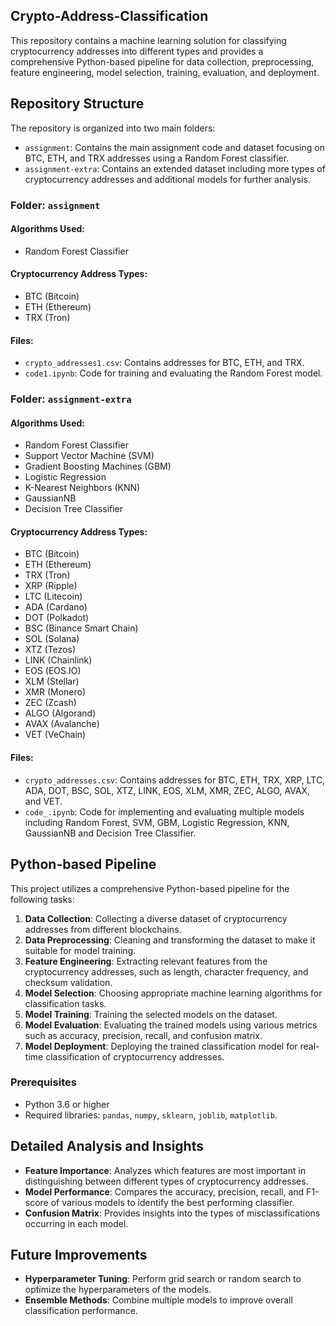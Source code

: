 ## Crypto-Address-Classification
This repository contains a machine learning solution for classifying cryptocurrency addresses into different types and provides a comprehensive Python-based pipeline for data collection, preprocessing, feature engineering, model selection, training, evaluation, and deployment.

## Repository Structure

The repository is organized into two main folders:

- `assignment`: Contains the main assignment code and dataset focusing on BTC, ETH, and TRX addresses using a Random Forest classifier.
- `assignment-extra`: Contains an extended dataset including more types of cryptocurrency addresses and additional models for further analysis.

### Folder: `assignment`

#### Algorithms Used:
- Random Forest Classifier

#### Cryptocurrency Address Types:
- BTC (Bitcoin)
- ETH (Ethereum)
- TRX (Tron)

#### Files:
- `crypto_addresses1.csv`: Contains addresses for BTC, ETH, and TRX.
- `code1.ipynb`: Code for training and evaluating the Random Forest model.

### Folder: `assignment-extra`

#### Algorithms Used:
- Random Forest Classifier
- Support Vector Machine (SVM)
- Gradient Boosting Machines (GBM)
- Logistic Regression
- K-Nearest Neighbors (KNN)
- GaussianNB
- Decision Tree Classifier

#### Cryptocurrency Address Types:
- BTC (Bitcoin)
- ETH (Ethereum)
- TRX (Tron)
- XRP (Ripple)
- LTC (Litecoin)
- ADA (Cardano)
- DOT (Polkadot)
- BSC (Binance Smart Chain)
- SOL (Solana)
- XTZ (Tezos)
- LINK (Chainlink)
- EOS (EOS.IO)
- XLM (Stellar)
- XMR (Monero)
- ZEC (Zcash)
- ALGO (Algorand)
- AVAX (Avalanche)
- VET (VeChain)

#### Files:

- `crypto_addresses.csv`: Contains addresses for BTC, ETH, TRX, XRP, LTC, ADA, DOT, BSC, SOL, XTZ, LINK, EOS, XLM, XMR, ZEC, ALGO, AVAX, and VET.
- `code_.ipynb`: Code for implementing and evaluating multiple models including Random Forest, SVM, GBM, Logistic Regression, KNN, GaussianNB and Decision Tree Classifier.


## Python-based Pipeline

This project utilizes a comprehensive Python-based pipeline for the following tasks:

1. **Data Collection**: Collecting a diverse dataset of cryptocurrency addresses from different blockchains.
2. **Data Preprocessing**: Cleaning and transforming the dataset to make it suitable for model training.
3. **Feature Engineering**: Extracting relevant features from the cryptocurrency addresses, such as length, character frequency, and checksum validation.
4. **Model Selection**: Choosing appropriate machine learning algorithms for classification tasks.
5. **Model Training**: Training the selected models on the dataset.
6. **Model Evaluation**: Evaluating the trained models using various metrics such as accuracy, precision, recall, and confusion matrix.
7. **Model Deployment**: Deploying the trained classification model for real-time classification of cryptocurrency addresses.

### Prerequisites

- Python 3.6 or higher
- Required libraries: `pandas`, `numpy`, `sklearn`, `joblib`, `matplotlib`.


## Detailed Analysis and Insights

- **Feature Importance**: Analyzes which features are most important in distinguishing between different types of cryptocurrency addresses.
- **Model Performance**: Compares the accuracy, precision, recall, and F1-score of various models to identify the best performing classifier.
- **Confusion Matrix**: Provides insights into the types of misclassifications occurring in each model.

## Future Improvements

- **Hyperparameter Tuning**: Perform grid search or random search to optimize the hyperparameters of the models.
- **Ensemble Methods**: Combine multiple models to improve overall classification performance.


